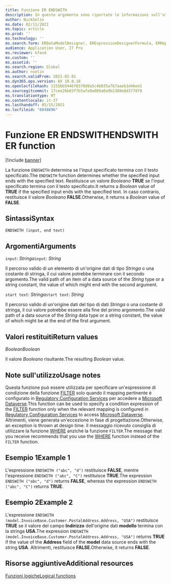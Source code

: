 ```yaml
---
title: Funzione ER ENDSWITH
description: In questo argomento sono riportate le informazioni sull'utilizzo della funzione di creazione di report elettronici (ER) ENDSWITH.
author: NickSelin
ms.date: 02/11/2021
ms.topic: article
ms.prod: ''
ms.technology: ''
ms.search.form: ERDataModelDesigner, ERExpressionDesignerFormula, ERMappedFormatDesigner, ERModelMappingDesigner
audience: Application User, IT Pro
ms.reviewer: kfend
ms.custom: ''
ms.assetid: ''
ms.search.region: Global
ms.author: nselin
ms.search.validFrom: 2021-02-01
ms.dyn365.ops.version: AX 10.0.18
ms.openlocfilehash: 1155bb5446f0370d9a5c4b035a767aaeb1d46ee1
ms.sourcegitcommit: 17cee26b03f7b5afe8a089a0a9b2380e8d377d70
ms.translationtype: HT
ms.contentlocale: it-IT
ms.lasthandoff: 05/15/2021
ms.locfileid: "6048896"
---
```

# <a name="endswith-er-function"></a><span data-ttu-id="c3534-103">Funzione ER ENDSWITH</span><span class="sxs-lookup"><span data-stu-id="c3534-103">ENDSWITH ER function</span></span>

[!include [banner](../includes/banner.md)]

<span data-ttu-id="c3534-104">La funzione `ENDSWITH` determina se l'input specificato termina con il testo specificato.</span><span class="sxs-lookup"><span data-stu-id="c3534-104">The `ENDSWITH` function determines whether the specified input ends with the specified text.</span></span> <span data-ttu-id="c3534-105">Restituisce un valore *Booleano* **TRUE** se l'input specificato termina con il testo specificato.</span><span class="sxs-lookup"><span data-stu-id="c3534-105">It returns a *Boolean* value of **TRUE** if the specified input ends with the specified text.</span></span> <span data-ttu-id="c3534-106">In caso contrario, restituisce il valore *Booleano* **FALSE**.</span><span class="sxs-lookup"><span data-stu-id="c3534-106">Otherwise, it returns a *Boolean* value of **FALSE**.</span></span>

## <a name="syntax"></a><span data-ttu-id="c3534-107">Sintassi</span><span class="sxs-lookup"><span data-stu-id="c3534-107">Syntax</span></span>

```vb
ENDSWITH (input, end text)
```

## <a name="arguments"></a><span data-ttu-id="c3534-108">Argomenti</span><span class="sxs-lookup"><span data-stu-id="c3534-108">Arguments</span></span>

<span data-ttu-id="c3534-109">`input`: *Stringa*</span><span class="sxs-lookup"><span data-stu-id="c3534-109">`input`: *String*</span></span>

<span data-ttu-id="c3534-110">Il percorso valido di un elemento di un'origine dati di tipo *Stringa* o una costante di stringa, il cui valore potrebbe terminare con il secondo argomento.</span><span class="sxs-lookup"><span data-stu-id="c3534-110">The valid path of an item of a data source of the *String* type or a string constant, the value of which might end with the second argument.</span></span>

<span data-ttu-id="c3534-111">`start text`: *Stringa*</span><span class="sxs-lookup"><span data-stu-id="c3534-111">`start text`: *String*</span></span>

<span data-ttu-id="c3534-112">Il percorso valido di un'origine dati del tipo di dati *Stringa* o una costante di stringa, il cui valore potrebbe essere alla fine del primo argomento.</span><span class="sxs-lookup"><span data-stu-id="c3534-112">The valid path of a data source of the *String* data type or a string constant, the value of which might be at the end of the first argument.</span></span>

## <a name="return-values"></a><span data-ttu-id="c3534-113">Valori restituiti</span><span class="sxs-lookup"><span data-stu-id="c3534-113">Return values</span></span>

<span data-ttu-id="c3534-114">*Boolean*</span><span class="sxs-lookup"><span data-stu-id="c3534-114">*Boolean*</span></span>

<span data-ttu-id="c3534-115">Il valore *Booleano* risultante.</span><span class="sxs-lookup"><span data-stu-id="c3534-115">The resulting *Boolean* value.</span></span>

## <a name="usage-notes"></a><span data-ttu-id="c3534-116">Note sull'utilizzo</span><span class="sxs-lookup"><span data-stu-id="c3534-116">Usage notes</span></span>

<span data-ttu-id="c3534-117">Questa funzione può essere utilizzata per specificare un'espressione di condizione della funzione [FILTER](er-functions-list-filter.md) solo quando il mapping pertinente è configurato in [Regulatory Configuration Services](../../../finance/localizations/rcs-globalization-feature.md) per accedere a [Microsoft Dataverse](/power-platform/admin/data-integrator).</span><span class="sxs-lookup"><span data-stu-id="c3534-117">This function can be used to specify a condition expression of the [FILTER](er-functions-list-filter.md) function only when the relevant mapping is configured in [Regulatory Configuration Services](../../../finance/localizations/rcs-globalization-feature.md) to access [Microsoft Dataverse](/power-platform/admin/data-integrator).</span></span> <span data-ttu-id="c3534-118">Altrimenti, viene generata un'eccezione in fase di progettazione.</span><span class="sxs-lookup"><span data-stu-id="c3534-118">Otherwise, an exception is thrown at design time.</span></span> <span data-ttu-id="c3534-119">Il messaggio ricevuto consiglia di utilizzare la funzione [WHERE](er-functions-list-where.md) anziché la funzione `FILTER`.</span><span class="sxs-lookup"><span data-stu-id="c3534-119">The message that you receive recommends that you use the [WHERE](er-functions-list-where.md) function instead of the `FILTER` function.</span></span>

## <a name="example-1"></a><span data-ttu-id="c3534-120">Esempio 1</span><span class="sxs-lookup"><span data-stu-id="c3534-120">Example 1</span></span>

<span data-ttu-id="c3534-121">L'espressione `ENDSWITH ("abc", "d")` restituisce **FALSE**, mentre l'espressione `ENDSWITH ("abc", "C")` restituisce **TRUE**.</span><span class="sxs-lookup"><span data-stu-id="c3534-121">The expression `ENDSWITH ("abc", "d")` returns **FALSE**, whereas the expression `ENDSWITH ("abc", "C")` returns **TRUE**.</span></span>

## <a name="example-2"></a><span data-ttu-id="c3534-122">Esempio 2</span><span class="sxs-lookup"><span data-stu-id="c3534-122">Example 2</span></span>

<span data-ttu-id="c3534-123">L'espressione `ENDSWITH (model.InvoiceBase.Customer.PostalAddress.Address, "USA")` restituisce **TRUE** se il valore del campo **Indirizzo** dell'origine dati **modello** termina con la stringa **USA**.</span><span class="sxs-lookup"><span data-stu-id="c3534-123">The expression `ENDSWITH (model.InvoiceBase.Customer.PostalAddress.Address, "USA")` returns **TRUE** if the value of the **Address** field of the **model** data source ends with the string **USA**.</span></span> <span data-ttu-id="c3534-124">Altrimenti, restituisce **FALSE**.</span><span class="sxs-lookup"><span data-stu-id="c3534-124">Otherwise, it returns **FALSE**.</span></span>

## <a name="additional-resources"></a><span data-ttu-id="c3534-125">Risorse aggiuntive</span><span class="sxs-lookup"><span data-stu-id="c3534-125">Additional resources</span></span>

[<span data-ttu-id="c3534-126">Funzioni logiche</span><span class="sxs-lookup"><span data-stu-id="c3534-126">Logical functions</span></span>](er-functions-category-logical.md)
